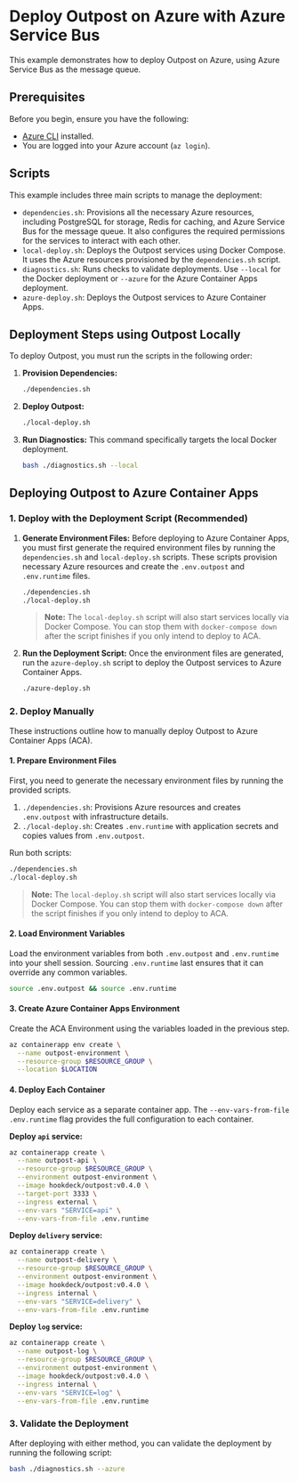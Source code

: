 # Deploy Outpost on Azure with Azure Service Bus

This example demonstrates how to deploy Outpost on Azure, using Azure Service Bus as the message queue.

## Prerequisites

Before you begin, ensure you have the following:

*   [Azure CLI](https://docs.microsoft.com/en-us/cli/azure/install-azure-cli) installed.
*   You are logged into your Azure account (`az login`).

## Scripts

This example includes three main scripts to manage the deployment:

*   `dependencies.sh`: Provisions all the necessary Azure resources, including PostgreSQL for storage, Redis for caching, and Azure Service Bus for the message queue. It also configures the required permissions for the services to interact with each other.
*   `local-deploy.sh`: Deploys the Outpost services using Docker Compose. It uses the Azure resources provisioned by the `dependencies.sh` script.
*   `diagnostics.sh`: Runs checks to validate deployments. Use `--local` for the Docker deployment or `--azure` for the Azure Container Apps deployment.
*   `azure-deploy.sh`: Deploys the Outpost services to Azure Container Apps.

## Deployment Steps using Outpost Locally

To deploy Outpost, you must run the scripts in the following order:

1.  **Provision Dependencies:**
    ```bash
    ./dependencies.sh
    ```

2.  **Deploy Outpost:**
    ```bash
    ./local-deploy.sh
    ```

3.  **Run Diagnostics:**
    This command specifically targets the local Docker deployment.
    ```bash
    bash ./diagnostics.sh --local
    ```
    
## Deploying Outpost to Azure Container Apps

### 1. Deploy with the Deployment Script (Recommended)

1.  **Generate Environment Files:**
    Before deploying to Azure Container Apps, you must first generate the required environment files by running the `dependencies.sh` and `local-deploy.sh` scripts. These scripts provision necessary Azure resources and create the `.env.outpost` and `.env.runtime` files.

    ```bash
    ./dependencies.sh
    ./local-deploy.sh
    ```
    > **Note:** The `local-deploy.sh` script will also start services locally via Docker Compose. You can stop them with `docker-compose down` after the script finishes if you only intend to deploy to ACA.

2.  **Run the Deployment Script:**
    Once the environment files are generated, run the `azure-deploy.sh` script to deploy the Outpost services to Azure Container Apps.

    ```bash
    ./azure-deploy.sh
    ```

### 2. Deploy Manually

These instructions outline how to manually deploy Outpost to Azure Container Apps (ACA).

#### 1. Prepare Environment Files

First, you need to generate the necessary environment files by running the provided scripts.

1.  `./dependencies.sh`: Provisions Azure resources and creates `.env.outpost` with infrastructure details.
2.  `./local-deploy.sh`: Creates `.env.runtime` with application secrets and copies values from `.env.outpost`.

Run both scripts:
```bash
./dependencies.sh
./local-deploy.sh
```
> **Note:** The `local-deploy.sh` script will also start services locally via Docker Compose. You can stop them with `docker-compose down` after the script finishes if you only intend to deploy to ACA.

#### 2. Load Environment Variables

Load the environment variables from both `.env.outpost` and `.env.runtime` into your shell session. Sourcing `.env.runtime` last ensures that it can override any common variables.
```bash
source .env.outpost && source .env.runtime
```

#### 3. Create Azure Container Apps Environment

Create the ACA Environment using the variables loaded in the previous step.

```bash
az containerapp env create \
  --name outpost-environment \
  --resource-group $RESOURCE_GROUP \
  --location $LOCATION
```

#### 4. Deploy Each Container

Deploy each service as a separate container app. The `--env-vars-from-file .env.runtime` flag provides the full configuration to each container.

**Deploy `api` service:**
```bash
az containerapp create \
  --name outpost-api \
  --resource-group $RESOURCE_GROUP \
  --environment outpost-environment \
  --image hookdeck/outpost:v0.4.0 \
  --target-port 3333 \
  --ingress external \
  --env-vars "SERVICE=api" \
  --env-vars-from-file .env.runtime
```

**Deploy `delivery` service:**
```bash
az containerapp create \
  --name outpost-delivery \
  --resource-group $RESOURCE_GROUP \
  --environment outpost-environment \
  --image hookdeck/outpost:v0.4.0 \
  --ingress internal \
  --env-vars "SERVICE=delivery" \
  --env-vars-from-file .env.runtime
```

**Deploy `log` service:**
```bash
az containerapp create \
  --name outpost-log \
  --resource-group $RESOURCE_GROUP \
  --environment outpost-environment \
  --image hookdeck/outpost:v0.4.0 \
  --ingress internal \
  --env-vars "SERVICE=log" \
  --env-vars-from-file .env.runtime
```

### 3. Validate the Deployment

After deploying with either method, you can validate the deployment by running the following script:

```bash
bash ./diagnostics.sh --azure
```